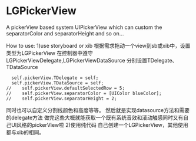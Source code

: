# LGPickerView
A pickerView based system UIPickerView which can custom the separatorColor and separatorHeight and so on...

How to use:
1)use storyboard or xib
  根据需求拖动一个view到sb或xib中，设置类型为LGPickerView
  在控制器中遵守LGPickerViewDelegate,LGPickerViewDataSource
  分别设置TDelegate、TDataSource
  ```
    self.pickerView.TDelegate = self;
    self.pickerView.TDataSource = self;
  //    self.pickerView.defaultSelectedRow = 5;
  //    self.pickerView.separatorColor = [UIColor blueColor];
  //    self.pickerView.separatorHeight = 2;
  ```
  同时也可以自定义分割线颜色和高度等等。
  然后就是实现datasource方法和需要的delegate方法
  做完这些大概就能获取一个既有系统音效和滚动触感同时又有自己UI风格的pickerView啦
2)使用纯代码
  自己创建一个LGPickerView，其他使用都与xib的相同。
